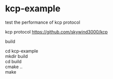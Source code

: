 # kcp-example
test the performance of kcp protocol  

kcp protocol  https://github.com/skywind3000/kcp  

build  

cd kcp-example  
mkdir build  
cd build  
cmake ..  
make  

